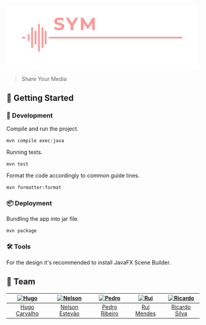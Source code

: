 [hugo]: https://github.com/HugoCarvalho99
[hugo-pic]: https://github.com/HugoCarvalho99.png?size=120
[nelson]: https://github.com/nelsonmestevao
[nelson-pic]: https://github.com/nelsonmestevao.png?size=120
[pedro]: https://github.com/pedroribeiro22
[pedro-pic]: https://github.com/pedroribeiro22.png?size=120
[rui]: https://github.com/ruimendes29
[rui-pic]: https://github.com/ruimendes29.png?size=120
[ricardo]: https://github.com/ricardoslv
[ricardo-pic]: https://github.com/ricardoslv.png?size=120

<div align="left">
    <img src="src/main/resources/images/logo.png" alt="Share Your Media" width="500px">
</div>

> Share Your Media

## :rocket: Getting Started

### :hammer: Development

Compile and run the project.

```
mvn compile exec:java
```

Running tests.

```
mvn test
```

Format the code accordingly to common guide lines.

```
mvn formatter:format
```

### :package: Deployment

Bundling the app into jar file.

```
mvn package
```

### :hammer_and_wrench: Tools

For the design it's recommended to install JavaFX Scene Builder.

## :busts_in_silhouette: Team

[![Hugo][hugo-pic]][hugo] | [![Nelson][nelson-pic]][nelson] | [![Pedro][pedro-pic]][pedro] | [![Rui][rui-pic]][rui] | [![Ricardo][ricardo-pic]][ricardo] 
:---: | :---: | :---: | :---: | :---:
[Hugo Carvalho][hugo] | [Nelson Estevão][nelson] | [Pedro Ribeiro][pedro] | [Rui Mendes][rui] | [Ricardo Silva][ricardo]
